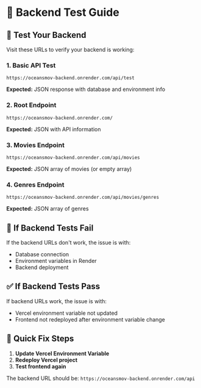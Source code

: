 # 🔧 Backend Test Guide

## 🎯 Test Your Backend

Visit these URLs to verify your backend is working:

### 1. Basic API Test
```
https://oceansmov-backend.onrender.com/api/test
```
**Expected:** JSON response with database and environment info

### 2. Root Endpoint
```
https://oceansmov-backend.onrender.com/
```
**Expected:** JSON with API information

### 3. Movies Endpoint
```
https://oceansmov-backend.onrender.com/api/movies
```
**Expected:** JSON array of movies (or empty array)

### 4. Genres Endpoint
```
https://oceansmov-backend.onrender.com/api/movies/genres
```
**Expected:** JSON array of genres

## 🚨 If Backend Tests Fail

If the backend URLs don't work, the issue is with:
- Database connection
- Environment variables in Render
- Backend deployment

## ✅ If Backend Tests Pass

If backend URLs work, the issue is with:
- Vercel environment variable not updated
- Frontend not redeployed after environment variable change

## 🔧 Quick Fix Steps

1. **Update Vercel Environment Variable**
2. **Redeploy Vercel project**
3. **Test frontend again**

The backend URL should be: `https://oceansmov-backend.onrender.com/api` 